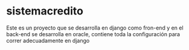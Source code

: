 # sistemacredito
Este es un proyecto que se desarrolla en django como fron-end y en el back-end se desarrolla en oracle, contiene toda la configuración para correr adecuadamente en django
